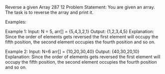 Reverse a given Array
287
12
Problem Statement: You are given an array. The task is to reverse the array and print it. 

Examples:

Example 1:
Input: N = 5, arr[] = {5,4,3,2,1}
Output: {1,2,3,4,5}
Explanation: Since the order of elements gets reversed the first element will occupy the fifth position, the second element occupies the fourth position and so on.

Example 2:
Input: N=6 arr[] = {10,20,30,40}
Output: {40,30,20,10}
Explanation: Since the order of elements gets reversed the first element will occupy the fifth position, the second element occupies the fourth position and so on.